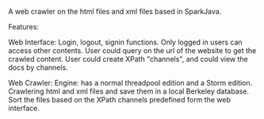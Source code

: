 A web crawler on the html files and xml files based in SparkJava.

Features:

Web Interface:
Login, logout, signin functions.
Only logged in users can access other contents.
User could query on the url of the website to get the crawled content.
User could create XPath "channels", and could view the docs by channels.

Web Crawler: 
Engine: has a normal threadpool edition and a Storm edition.
Crawlering html and xml files and save them in a local Berkeley database.
Sort the files based on the XPath channels predefined form the web interface.
